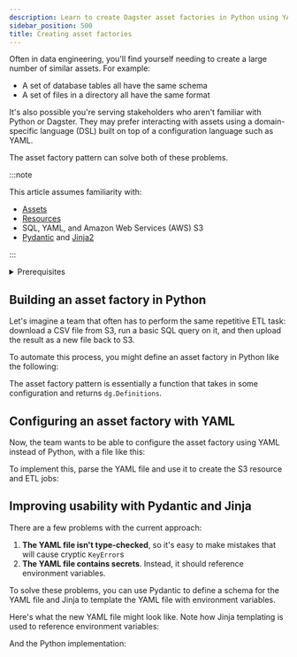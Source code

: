 ```yaml
---
description: Learn to create Dagster asset factories in Python using YAML configuration, Pydantic for schema validation, and Jinja2 for templating, optimizing ETL processes.
sidebar_position: 500
title: Creating asset factories
---
```


Often in data engineering, you'll find yourself needing to create a large number of similar assets. For example:

- A set of database tables all have the same schema
- A set of files in a directory all have the same format

It's also possible you're serving stakeholders who aren't familiar with Python or Dagster. They may prefer interacting with assets using a domain-specific language (DSL) built on top of a configuration language such as YAML.

The asset factory pattern can solve both of these problems.

:::note

This article assumes familiarity with:
  - [Assets](/guides/build/assets/defining-assets)
  - [Resources](/guides/build/external-resources/)
  - SQL, YAML, and Amazon Web Services (AWS) S3
  - [Pydantic](https://docs.pydantic.dev/latest/) and [Jinja2](https://jinja.palletsprojects.com/en/3.1.x/)

:::

<details>
  <summary>Prerequisites</summary>

To run the code in this article, you'll need to create and activate a Python virtual environment and install the following dependencies:

   ```bash
   uv pip install dagster dagster-aws duckdb pyyaml pydantic
   ```
</details>

## Building an asset factory in Python

Let's imagine a team that often has to perform the same repetitive ETL task: download a CSV file from S3, run a basic SQL query on it, and then upload the result as a new file back to S3.

To automate this process, you might define an asset factory in Python like the following:

<CodeExample path="docs_snippets/docs_snippets/guides/data-modeling/asset-factories/python-asset-factory.py" language="python" />

The asset factory pattern is essentially a function that takes in some configuration and returns `dg.Definitions`.

## Configuring an asset factory with YAML

Now, the team wants to be able to configure the asset factory using YAML instead of Python, with a file like this:

<CodeExample path="docs_snippets/docs_snippets/guides/data-modeling/asset-factories/etl_jobs.yaml" language="yaml" title="etl_jobs.yaml" />

To implement this, parse the YAML file and use it to create the S3 resource and ETL jobs:

<CodeExample path="docs_snippets/docs_snippets/guides/data-modeling/asset-factories/simple-yaml-asset-factory.py" language="python" />

## Improving usability with Pydantic and Jinja

There are a few problems with the current approach:

1. **The YAML file isn't type-checked**, so it's easy to make mistakes that will cause cryptic `KeyError`s
2. **The YAML file contains secrets**. Instead, it should reference environment variables.

To solve these problems, you can use Pydantic to define a schema for the YAML file and Jinja to template the YAML file with environment variables.

Here's what the new YAML file might look like. Note how Jinja templating is used to reference environment variables:

<CodeExample path="docs_snippets/docs_snippets/guides/data-modeling/asset-factories/etl_jobs_with_jinja.yaml" language="yaml" title="etl_jobs.yaml" />

And the Python implementation:

<CodeExample path="docs_snippets/docs_snippets/guides/data-modeling/asset-factories/advanced-yaml-asset-factory.py" language="python" />
